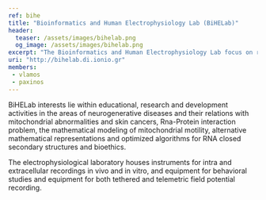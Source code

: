 ```yaml
---
ref: bihe
title: "Bioinformatics and Human Electrophysiology Lab (BiHELab)"
header:
  teaser: /assets/images/bihelab.png
  og_image: /assets/images/bihelab.png
excerpt: "The Bioinformatics and Human Electrophysiology Lab focus on recent advances in geriatrics and neurodegeneration, ranging from basic science to clinical and pharmaceutical developments. BiHELab’s goal is to help bridge the translational gap from data to models and from models to drug discovery and personalized therapy by fostering collaborations and developing original quantitative approaches to biological and clinical problems."
uri: "http://bihelab.di.ionio.gr"
members:
 - vlamos
 - paxinos
---
```


BiHELab interests lie within educational, research and development activities in the areas of neurogenerative diseases and their relations with mitochondrial abnormalities and skin cancers, Rna-Protein interaction problem, the mathematical modeling of mitochondrial motility, alternative mathematical representations and optimized algorithms for RNA closed secondary structures and bioethics.

The electrophysiological laboratory houses instruments for intra and extracellular recordings in vivo and in vitro, and equipment for behavioral studies and equipment for both tethered and telemetric field potential recording.
